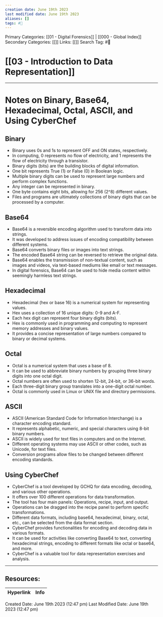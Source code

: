 ```yaml
---
creation date: June 19th 2023
last modified date: June 19th 2023
aliases: []
tags: #📖
---
```


Primary Categories: [[01 - Digital Forensics]] | [[000 - Global Index]] 
Secondary Categories: [[]] 
Links: [[]] 
Search Tag: #📖  

# [[03 - Introduction to Data Representation]]  
---

# Notes on Binary, Base64, Hexadecimal, Octal, ASCII, and Using CyberChef

## Binary

- Binary uses 0s and 1s to represent OFF and ON states, respectively.
- In computing, 0 represents no flow of electricity, and 1 represents the flow of electricity through a transistor.
- Binary digits (bits) are the building blocks of digital information.
- One bit represents True (1) or False (0) in Boolean logic.
- Multiple binary digits can be used to represent large numbers and perform complex functions.
- Any integer can be represented in binary.
- One byte contains eight bits, allowing for 256 (2^8) different values.
- Files and programs are ultimately collections of binary digits that can be processed by a computer.

## Base64

- Base64 is a reversible encoding algorithm used to transform data into strings.
- It was developed to address issues of encoding compatibility between different systems.
- Base64 converts binary files or images into text strings.
- The encoded Base64 string can be reversed to retrieve the original data.
- Base64 enables the transmission of non-textual content, such as images and videos, via text-based mediums like email or text messages.
- In digital forensics, Base64 can be used to hide media content within seemingly harmless text strings.

## Hexadecimal

- Hexadecimal (hex or base 16) is a numerical system for representing values.
- Hex uses a collection of 16 unique digits: 0-9 and A-F.
- Each hex digit can represent four binary digits (bits).
- Hex is commonly used in programming and computing to represent memory addresses and binary values.
- It provides a concise representation of large numbers compared to binary or decimal systems.

## Octal

- Octal is a numerical system that uses a base of 8.
- It can be used to abbreviate binary numbers by grouping three binary digits into one octal digit.
- Octal numbers are often used to shorten 12-bit, 24-bit, or 36-bit words.
- Each three-digit binary group translates into a one-digit octal number.
- Octal is commonly used in Linux or UNIX file and directory permissions.

## ASCII

- ASCII (American Standard Code for Information Interchange) is a character encoding standard.
- It represents alphabetic, numeric, and special characters using 8-bit binary numbers.
- ASCII is widely used for text files in computers and on the Internet.
- Different operating systems may use ASCII or other codes, such as Unicode, for text files.
- Conversion programs allow files to be changed between different encoding standards.

## Using CyberChef

- CyberChef is a tool developed by GCHQ for data encoding, decoding, and various other operations.
- It offers over 100 different operations for data transformation.
- The tool has four main panels: Operations, recipe, input, and output.
- Operations can be dragged into the recipe panel to perform specific transformations.
- Different data formats, including base64, hexadecimal, binary, octal, etc., can be selected from the data format section.
- CyberChef provides functionalities for encoding and decoding data in various formats.
- It can be used for activities like converting Base64 to text, converting hexadecimal strings, encoding to different formats like octal or base64, and more.
- CyberChef is a valuable tool for data representation exercises and analysis.



___

## Resources:

| Hyperlink | Info |
| --------- | ---- |


Created Date: June 19th 2023 (12:47 pm) 
Last Modified Date: June 19th 2023 (12:47 pm)

